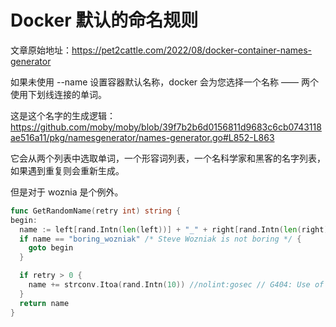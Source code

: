# Docker 默认的命名规则

文章原始地址：<https://pet2cattle.com/2022/08/docker-container-names-generator>

如果未使用 --name 设置容器默认名称，docker 会为您选择一个名称 —— 两个使用下划线连接的单词。

这是这个名字的生成逻辑：<https://github.com/moby/moby/blob/39f7b2b6d0156811d9683c6cb0743118ae516a11/pkg/namesgenerator/names-generator.go#L852-L863>

它会从两个列表中选取单词，一个形容词列表，一个名科学家和黑客的名字列表，如果遇到重复则会重新生成。

但是对于 woznia 是个例外。

``` go
func GetRandomName(retry int) string {
begin:
  name := left[rand.Intn(len(left))] + "_" + right[rand.Intn(len(right))] //nolint:gosec // G404: Use of weak random number generator (math/rand instead of crypto/rand)
  if name == "boring_wozniak" /* Steve Wozniak is not boring */ {
    goto begin
  }

  if retry > 0 {
    name += strconv.Itoa(rand.Intn(10)) //nolint:gosec // G404: Use of weak random number generator (math/rand instead of crypto/rand)
  }
  return name
}
```
